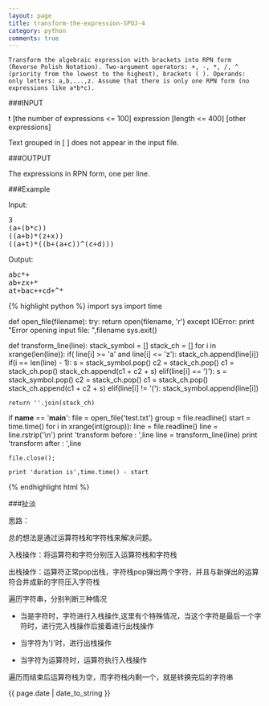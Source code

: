 ```yaml
---
layout: page
title: transform-the-expression-SPOJ-4
category: python
comments: true
---
```



```
Transform the algebraic expression with brackets into RPN form (Reverse Polish Notation). Two-argument operators: +, -, *, /, ^ (priority from the lowest to the highest), brackets ( ). Operands: only letters: a,b,...,z. Assume that there is only one RPN form (no expressions like a*b*c). 
```

###INPUT

t [the number of expressions <= 100]
expression [length <= 400]
[other expressions]

Text grouped in [ ] does not appear in the input file. 

###OUTPUT

The expressions in RPN form, one per line.

###Example

Input:
<pre>
3
(a+(b*c))
((a+b)*(z+x))
((a+t)*((b+(a+c))^(c+d)))
</pre>
Output:
<pre>
abc*+
ab+zx+*
at+bac++cd+^*
</pre>


{% highlight python %}
import sys
import time

def open_file(filename):
    try:
        return open(filename, 'r')
    except IOError:
        print "Error opening input file: ",filename
        sys.exit()


def transform_line(line):
    stack_symbol = []
    stack_ch = []
    for i in xrange(len(line)):
        if( line[i] >= 'a'
           and line[i] <= 'z'):
            stack_ch.append(line[i])
            if(i == len(line) - 1):
                s = stack_symbol.pop()
                c2 = stack_ch.pop()
                c1 = stack_ch.pop()
                stack_ch.append(c1 + c2 + s)
        elif(line[i] == ')'):
            s = stack_symbol.pop()
            c2 = stack_ch.pop()
            c1 = stack_ch.pop()
            stack_ch.append(c1 + c2 + s)
        elif(line[i] != '('):
            stack_symbol.append(line[i])

    return ''.join(stack_ch)

if __name__ == '__main__':
    file = open_file('test.txt')
    group = file.readline()
    start = time.time()
    for i in xrange(int(group)):
        line = file.readline()
        line = line.rstrip('\n')
        print 'transform before : ',line
        line = transform_line(line)
        print 'transform after : ',line

    file.close();

    print 'duration is',time.time() - start
{% endhighlight html %}

###扯淡

思路：

总的想法是通过运算符栈和字符栈来解决问题。

入栈操作：将运算符和字符分别压入运算符栈和字符栈

出栈操作：运算符正常pop出栈，字符栈pop弹出两个字符，并且与新弹出的运算符合并成新的字符压入字符栈

遍历字符串，分别判断三种情况

* 当是字符时，字符进行入栈操作,这里有个特殊情况，当这个字符是最后一个字符时，进行完入栈操作后接着进行出栈操作

* 当字符为')'时，进行出栈操作

* 当字符为运算符时，运算符执行入栈操作

遍历而结束后运算符栈为空，而字符栈内剩一个，就是转换完后的字符串

{{ page.date | date_to_string }}
